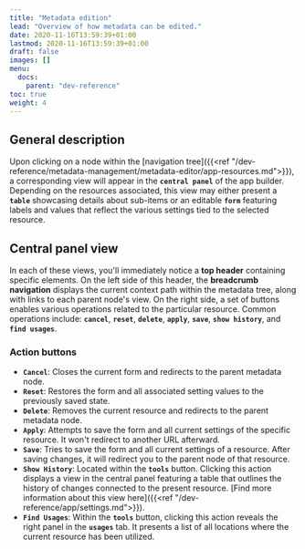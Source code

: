 ```yaml
---
title: "Metadata edition"
lead: "Overview of how metadata can be edited."
date: 2020-11-16T13:59:39+01:00
lastmod: 2020-11-16T13:59:39+01:00
draft: false
images: []
menu:
  docs:
    parent: "dev-reference"
toc: true
weight: 4
---
```


## **General description**

Upon clicking on a node within the [navigation tree]({{<ref "/dev-reference/metadata-management/metadata-editor/app-resources.md">}}), a corresponding view will appear in the **`central panel`** of the app builder. Depending on the resources associated, this view may either present a **`table`** showcasing details about sub-items or an editable **`form`** featuring labels and values that reflect the various settings tied to the selected resource.

## **Central panel view**

In each of these views, you'll immediately notice a **top header** containing specific elements. On the left side of this header, the **breadcrumb navigation** displays the current context path within the metadata tree, along with links to each parent node's view. On the right side, a set of buttons enables various operations related to the particular resource. Common operations include: **`cancel`**, **`reset`**, **`delete`**, **`apply`**, **`save`**, **`show history`**, and **`find usages`**.

### Action buttons

- **`Cancel`**: Closes the current form and redirects to the parent metadata node.
- **`Reset`**: Restores the form and all associated setting values to the previously saved state.
- **`Delete`**: Removes the current resource and redirects to the parent metadata node.
- **`Apply`**: Attempts to save the form and all current settings of the specific resource. It won't redirect to another URL afterward.
- **`Save`**: Tries to save the form and all current settings of a resource. After saving changes, it will redirect you to the parent node of that resource.
- **`Show History`**: Located within the **`tools`** button. Clicking this action displays a view in the central panel featuring a table that outlines the history of changes connected to the present resource. [Find more information about this view here]({{<ref "/dev-reference/app/settings.md">}}).
- **`Find Usages`**: Within the **`tools`** button, clicking this action reveals the right panel in the **`usages`** tab. It presents a list of all locations where the current resource has been utilized.
